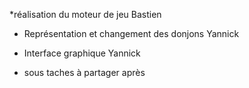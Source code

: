 *réalisation du moteur de jeu  Bastien


* Représentation et changement des donjons Yannick

  
* Interface graphique Yannick 



*  sous taches à partager après